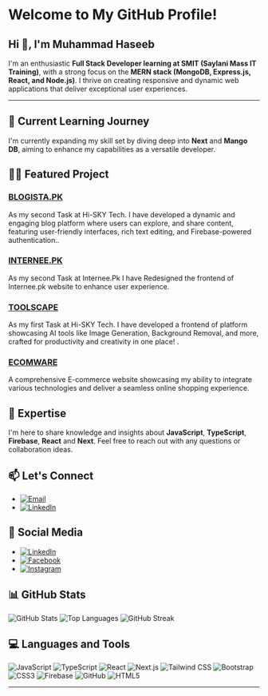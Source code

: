 # Welcome to My GitHub Profile!

## Hi 👋, I'm Muhammad Haseeb 

I'm an enthusiastic **Full Stack Developer learning at SMIT (Saylani Mass IT Training)**, with a strong focus on the **MERN stack (MongoDB, Express.js, React, and Node.js)**. I thrive on creating responsive and dynamic web applications that deliver exceptional user experiences.

---

## 🌱 Current Learning Journey
I'm currently expanding my skill set by diving deep into **Next** and **Mango DB**, aiming to enhance my capabilities as a versatile developer.

## 👨‍💻 Featured Project
### [BLOGISTA.PK](https://haseebshahbaz.github.io/Internee.pk/)
As my second Task at Hi-SKY Tech. I have developed a dynamic and engaging blog platform where users can explore, and share content, featuring user-friendly interfaces, rich text editing, and Firebase-powered authentication..

### [INTERNEE.PK](https://haseebshahbaz.github.io/Internee.pk/)
As my second Task at Internee.Pk I have Redesigned the frontend of Internee.pk website to enhance user experience.

### [TOOLSCAPE](https://toolscape.vercel.app/)
As my first Task at Hi-SKY Tech. I have developed a frontend of platform showcasing AI tools like Image Generation, Background Removal, and more, crafted for productivity and creativity in one place!  . 

### [ECOMWARE](https://haseebshahbaz.github.io/ECOMWARE/)
A comprehensive E-commerce website showcasing my ability to integrate various technologies and deliver a seamless online shopping experience.

## 💬 Expertise
I'm here to share knowledge and insights about **JavaScript**, **TypeScript**, **Firebase**, **React** and **Next**. Feel free to reach out with any questions or collaboration ideas.

## 📫 Let's Connect
- [![Email](https://img.shields.io/badge/-Email-D14836?style=flat&logo=gmail&logoColor=white)](mailto:haseebshahbazpk786@gmail.com)
- [![LinkedIn](https://img.shields.io/badge/-LinkedIn-0077B5?style=flat&logo=linkedin&logoColor=white)](https://www.linkedin.com/in/mdhaseeb07/)

## 🔗 Social Media
- [![LinkedIn](https://img.shields.io/badge/-LinkedIn-0077B5?style=flat&logo=linkedin&logoColor=white)](https://linkedin.com/in/mdhaseeb07)
- [![Facebook](https://img.shields.io/badge/-Facebook-1877F2?style=flat&logo=facebook&logoColor=white)](https://web.facebook.com/profile.php?id=100013907506597)
- [![Instagram](https://img.shields.io/badge/-Instagram-E4405F?style=flat&logo=instagram&logoColor=white)](https://www.instagram.com/ch.haseebshahbaz/)

## 📊 GitHub Stats
![GitHub Stats](https://github-readme-stats.vercel.app/api?username=haseebshahbaz&show_icons=true&theme=default)
![Top Languages](https://github-readme-stats.vercel.app/api/top-langs/?username=haseebshahbaz&layout=compact&theme=default)
![GitHub Streak](http://github-readme-streak-stats.herokuapp.com?user=haseebshahbaz&theme=default)

## 💻 Languages and Tools
![JavaScript](https://img.shields.io/badge/JavaScript-F7DF1E?style=plastic&logo=javascript&logoColor=white)
![TypeScript](https://img.shields.io/badge/TypeScript-3178C6?style=plastic&logo=typescript&logoColor=white)
![React](https://img.shields.io/badge/React-61DAFB?style=plastic&logo=react&logoColor=white)
![Next.js](https://img.shields.io/badge/Next.js-000000?style=plastic&logo=next.js&logoColor=white)
![Tailwind CSS](https://img.shields.io/badge/Tailwind_CSS-06B6D4?style=plastic&logo=tailwind-css&logoColor=white)
![Bootstrap](https://img.shields.io/badge/Bootstrap-563D7C?style=plastic&logo=bootstrap&logoColor=white)
![CSS3](https://img.shields.io/badge/CSS3-1572B6?style=plastic&logo=css3&logoColor=white)
![Firebase](https://img.shields.io/badge/Firebase-FFCA28?style=plastic&logo=firebase&logoColor=white)
![GitHub](https://img.shields.io/badge/GitHub-181717?style=plastic&logo=github&logoColor=white)
![HTML5](https://img.shields.io/badge/HTML5-E34F26?style=plastic&logo=html5&logoColor=white)




---
